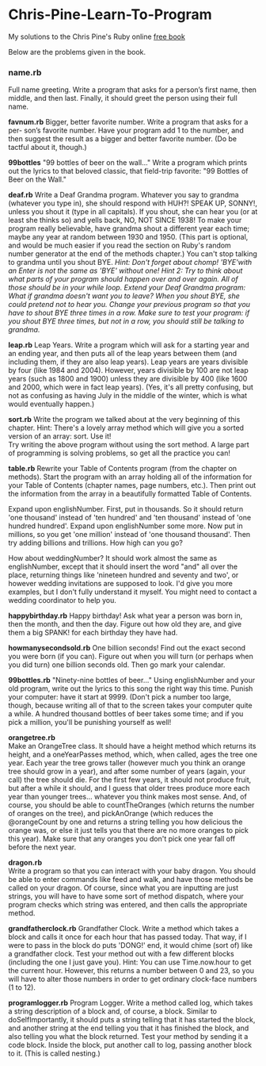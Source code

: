 # Chris-Pine-Learn-To-Program
My solutions to the Chris Pine's Ruby online [free book](https://pine.fm/LearnToProgram/)

Below are the problems given in the book.

### name.rb
Full name greeting. Write a program that asks for a person’s first name, then middle, and then last. Finally, it should greet the person using their full name.
    
**favnum.rb**
Bigger, better favorite number. Write a program that asks for a per- son’s favorite number. Have your program add 1 to the number, and then suggest the result as a bigger and better favorite number. (Do be tactful about it, though.)


**99bottles**
"99 bottles of beer on the wall..." Write a program which prints out the lyrics to that beloved classic, that field-trip favorite: "99 Bottles of Beer on the Wall." 

**deaf.rb**
 Write a Deaf Grandma program. Whatever you say to grandma (whatever you type in), she should respond with HUH?!  SPEAK UP, SONNY!, unless you shout it (type in all capitals). If you shout, she can hear you (or at least she thinks so) and yells back, NO, NOT SINCE 1938! To make your program really believable, have grandma shout a different year each time; maybe any year at random between 1930 and 1950. (This part is optional, and would be much easier if you read the section on Ruby's random number generator at the end of the methods chapter.) You can't stop talking to grandma until you shout BYE.
*Hint: Don't forget about chomp! 'BYE'with an Enter is not the same as 'BYE' without one!
Hint 2: Try to think about what parts of your program should happen over and over again. All of those should be in your while loop.
Extend your Deaf Grandma program: What if grandma doesn't want you to leave? When you shout BYE, she could pretend not to hear you. Change your previous program so that you have to shout BYE three times in a row. Make sure to test your program: if you shout BYE three times, but not in a row, you should still be talking to grandma.*

**leap.rb**
Leap Years. Write a program which will ask for a starting year and an ending year, and then puts all of the leap years between them (and including them, if they are also leap years). Leap years are years divisible by four (like 1984 and 2004). However, years divisible by 100 are not leap years (such as 1800 and 1900) unless they are divisible by 400 (like 1600 and 2000, which were in fact leap years). (Yes, it's all pretty confusing, but not as confusing as having July in the middle of the winter, which is what would eventually happen.) 

**sort.rb**
Write the program we talked about at the very beginning of this chapter.
Hint: There's a lovely array method which will give you a sorted version of an array: sort. Use it!  
Try writing the above program without using the sort method. A large part of programming is solving problems, so get all the practice you can!
   
**table.rb**
    Rewrite your Table of Contents program (from the chapter on methods). Start the program with an array holding all of the information for your Table of Contents (chapter names, page numbers, etc.). Then print out the information from the array in a beautifully formatted Table of Contents.



Expand upon englishNumber. First, put in thousands. So it should return 'one thousand' instead of 'ten hundred' and 'ten thousand' instead of 'one hundred hundred'.
Expand upon englishNumber some more. Now put in millions, so you get 'one million' instead of 'one thousand thousand'. Then try adding billions and trillions. How high can you go?
    
How about weddingNumber? It should work almost the same as englishNumber, except that it should insert the word "and" all over the place, returning things like 'nineteen hundred and seventy and two', or however wedding invitations are supposed to look. I'd give you more examples, but I don't fully understand it myself. You might need to contact a wedding coordinator to help you.

**happybirthday.rb**
Happy birthday! Ask what year a person was born in, then the month, and then the day. Figure out how old they are, and give them a big SPANK! for each birthday they have had.

**howmanysecondsold.rb**
One billion seconds! Find out the exact second you were born (if you can). Figure out when you will turn (or perhaps when you did turn) one billion seconds old. Then go mark your calendar.

**99bottles.rb**
"Ninety-nine bottles of beer..." Using englishNumber and your old program, write out the lyrics to this song the right way this time. Punish your computer: have it start at 9999. (Don't pick a number too large, though, because writing all of that to the screen takes your computer quite a while. A hundred thousand bottles of beer takes some time; and if you pick a million, you'll be punishing yourself as well!
    
**orangetree.rb**    
Make an OrangeTree class. It should have a height method which returns its height, and a oneYearPasses method, which, when called, ages the tree one year. Each year the tree grows taller (however much you think an orange tree should grow in a year), and after some number of years (again, your call) the tree should die. For the first few years, it should not produce fruit, but after a while it should, and I guess that older trees produce more each year than younger trees... whatever you think makes most sense. And, of course, you should be able to countTheOranges (which returns the number of oranges on the tree), and pickAnOrange (which reduces the @orangeCount by one and returns a string telling you how delicious the orange was, or else it just tells you that there are no more oranges to pick this year). Make sure that any oranges you don't pick one year fall off before the next year.
    
**dragon.rb**    
Write a program so that you can interact with your baby dragon. You should be able to enter commands like feed and walk, and have those methods be called on your dragon. Of course, since what you are inputting are just strings, you will have to have some sort of method dispatch, where your program checks which string was entered, and then calls the appropriate method.

**grandfatherclock.rb**
Grandfather Clock. Write a method which takes a block and calls it once for each hour that has passed today. That way, if I were to pass in the block do puts 'DONG!' end, it would chime (sort of) like a grandfather clock. Test your method out with a few different blocks (including the one I just gave you). Hint: You can use Time.now.hour to get the current hour. However, this returns a number between 0 and 23, so you will have to alter those numbers in order to get ordinary clock-face numbers (1 to 12).

**programlogger.rb**
Program Logger. Write a method called log, which takes a string description of a block and, of course, a block. Similar to doSelfImportantly, it should puts a string telling that it has started the block, and another string at the end telling you that it has finished the block, and also telling you what the block returned. Test your method by sending it a code block. Inside the block, put another call to log, passing another block to it. (This is called nesting.) 

